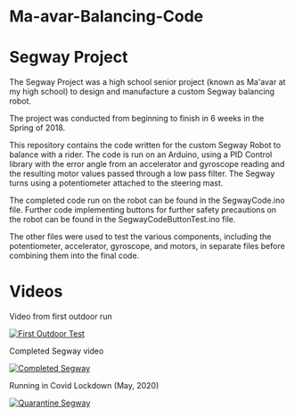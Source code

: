 # Ma-avar-Balancing-Code

# Segway Project

The Segway Project was a high school senior project (known as Ma'avar at my high school) to design and manufacture a custom Segway balancing robot. 

The project was conducted from beginning to finish in 6 weeks in the Spring of 2018. 

This repository contains the code written for the custom Segway Robot to balance with a rider. The code is run on an Arduino, using a PID Control library with the error angle from an accelerator and gyroscope reading and the resulting motor values passed through a low pass filter. The Segway turns using a potentiometer attached to the steering mast.  

The completed code run on the robot can be found in the SegwayCode.ino file. Further code implementing buttons for further safety precautions on the robot can be found in the SegwayCodeButtonTest.ino file.

The other files were used to test the various components, including the potentiometer, accelerator, gyroscope, and motors, in separate files before combining them into the final code.

# Videos

Video from first outdoor run

[![First Outdoor Test](https://img.youtube.com/vi/WtdbQvuQvMI/0.jpg)](https://www.youtube.com/watch?v=WtdbQvuQvMI)

Completed Segway video

[![Completed Segway](https://img.youtube.com/vi/Yput8vMPw2I/0.jpg)](https://www.youtube.com/watch?v=Yput8vMPw2I)

Running in Covid Lockdown (May, 2020)

[![Quarantine Segway](https://img.youtube.com/vi/MYHkD87yGDo/0.jpg)](https://www.youtube.com/watch?v=MYHkD87yGDo)








